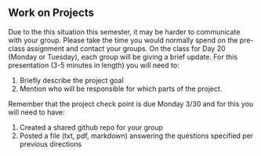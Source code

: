 ## Work on Projects

Due to the this situation this semester, it may be harder to communicate with your group. Please take the time you would normally spend on the pre-class assignment and contact your groups. On the class for Day 20 (Monday or Tuesday), each group will be giving a brief update. For this presentation (3-5 minutes in length) you will need to:

1. Briefly describe the project goal
2. Mention who will be responsible for which parts of the project.

Remember that the project check point is due Monday 3/30 and for this you will need to have:

1. Created a shared github repo for your group
2. Posted a file (txt, pdf, markdown) answering the questions specified per previous directions
